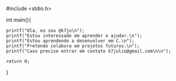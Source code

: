 #include <stdio.h>

int main(){

	printf("Ola, eu sou @k7ju\n");
	printf("Estou interessado em aprender e ajudar.\n");
	printf("Estou aprendendo a desenvolver em C.\n");
	printf("Pretendo colabora em projetos futuros.\n");
	printf("Caso precise entrar em contato k7julio@gmail.com\n\n");
	
	return 0;
}

